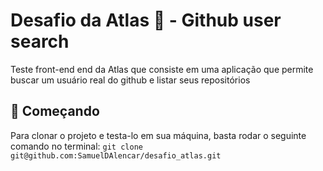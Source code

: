 # Desafio da Atlas 🚛 - Github user search

Teste front-end end da Atlas que consiste em uma aplicação que permite buscar um usuário real do github e listar seus repositórios

## 🚀 Começando

Para clonar o projeto e testa-lo em sua máquina, basta rodar o seguinte comando no terminal: `git clone git@github.com:SamuelDAlencar/desafio_atlas.git`

